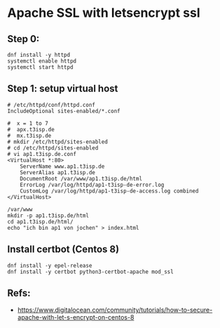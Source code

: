 # Apache SSL with letsencrypt ssl 

## Step 0:

```
dnf install -y httpd 
systemctl enable httpd
systemctl start httpd 
```

## Step 1: setup virtual host 

```
# /etc/httpd/conf/httpd.conf 
IncludeOptional sites-enabled/*.conf

```

```
#  x = 1 to 7
#  apx.t3isp.de 
#  mx.t3isp.de
# mkdir /etc/httpd/sites-enabled
# cd /etc/httpd/sites-enabled 
# vi ap1.t3isp.de.conf 
<VirtualHost *:80>
    ServerName www.ap1.t3isp.de
    ServerAlias ap1.t3isp.de
    DocumentRoot /var/www/ap1.t3isp.de/html
    ErrorLog /var/log/httpd/ap1-t3isp-de-error.log
    CustomLog /var/log/httpd/ap1-t3isp-de-access.log combined
</VirtualHost>
```

```
/var/www
mkdir -p ap1.t3isp.de/html
cd ap1.t3isp.de/html/
echo "ich bin ap1 von jochen" > index.html
```

## Install certbot (Centos 8) 

```
dnf install -y epel-release 
dnf install -y certbot python3-certbot-apache mod_ssl

```


## Refs:

  * https://www.digitalocean.com/community/tutorials/how-to-secure-apache-with-let-s-encrypt-on-centos-8
